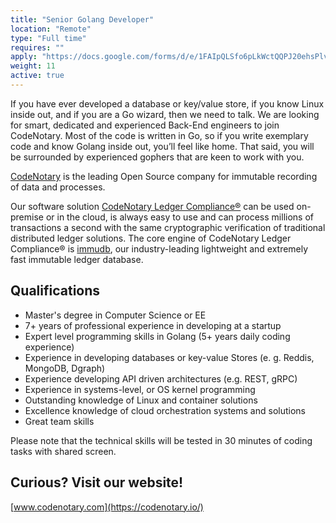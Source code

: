 ```yaml
---
title: "Senior Golang Developer"
location: "Remote" 
type: "Full time" 
requires: "" 
apply: "https://docs.google.com/forms/d/e/1FAIpQLSfo6pLkWctQQPJ20ehsPlvCwPnOITJ-5_X_uJwG3I7tstN8SA/viewform?usp=sf_link"
weight: 11
active: true
---
```


If you have ever developed a database or key/value store, if you know Linux inside out, and if you are a Go wizard, then we need to talk.
We are looking for smart, dedicated and experienced Back-End engineers to join CodeNotary. Most of the code is written in Go, so if you write exemplary code and know Golang inside out, you’ll feel like home. That said, you will be surrounded by experienced gophers that are keen to work with you.

[CodeNotary](https://codenotary.io/) is the leading Open Source company for immutable recording of data and processes.

Our software solution [CodeNotary Ledger Compliance®](https://codenotary.io/products/ledger-compliance/) can be used on-premise or in the cloud, is always easy to use and can process millions of transactions a second with the same cryptographic verification of traditional distributed ledger solutions. The core engine of CodeNotary Ledger Compliance® is [immudb](https://codenotary.io/technologies/immudb/), our industry-leading lightweight and extremely fast immutable ledger database.


## Qualifications

- Master's degree in Computer Science or EE
- 7+ years of professional experience in developing at a startup
- Expert level programming skills in Golang (5+ years daily coding experience)
- Experience in developing databases or key-value Stores (e. g. Reddis, MongoDB, Dgraph)
- Experience developing API driven architectures (e.g. REST, gRPC)
- Experience in systems-level, or OS kernel programming
- Outstanding knowledge of Linux and container solutions
- Excellence knowledge of cloud orchestration systems and solutions
- Great team skills

Please note that the technical skills will be tested in 30 minutes of coding tasks with shared screen.


## Curious? Visit our website!

[www.codenotary.com](https://codenotary.io/)